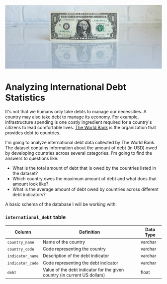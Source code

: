 ![USD](usd.jpg)

# Analyzing International Debt Statistics

It's not that we humans only take debts to manage our necessities. A country may also take debt to manage its economy. For example, infrastructure spending is one costly ingredient required for a country's citizens to lead comfortable lives. [The World Bank](https://www.worldbank.org) is the organization that provides debt to countries.

I'm going to analyze international debt data collected by The World Bank. The dataset contains information about the amount of debt (in USD) owed by developing countries across several categories. I'm going to find the answers to questions like: 

- What is the total amount of debt that is owed by the countries listed in the dataset?
- Which country owes the maximum amount of debt and what does that amount look like?
- What is the average amount of debt owed by countries across different debt indicators?

A basic schema of the database I will be working with:

### `international_debt` table

| Column          | Definition                                                               | Data Type |
|-----------------|--------------------------------------------------------------------------|-----------|
| `country_name`  | Name of the country                                                      | varchar   |
| `country_code`  | Code representing the country                                            | varchar   |
| `indicator_name`| Description of the debt indicator                                        | varchar   |
| `indicator_code`| Code representing the debt indicator                                     | varchar   |
| `debt`          | Value of the debt indicator for the given country (in current US dollars)| float     |
